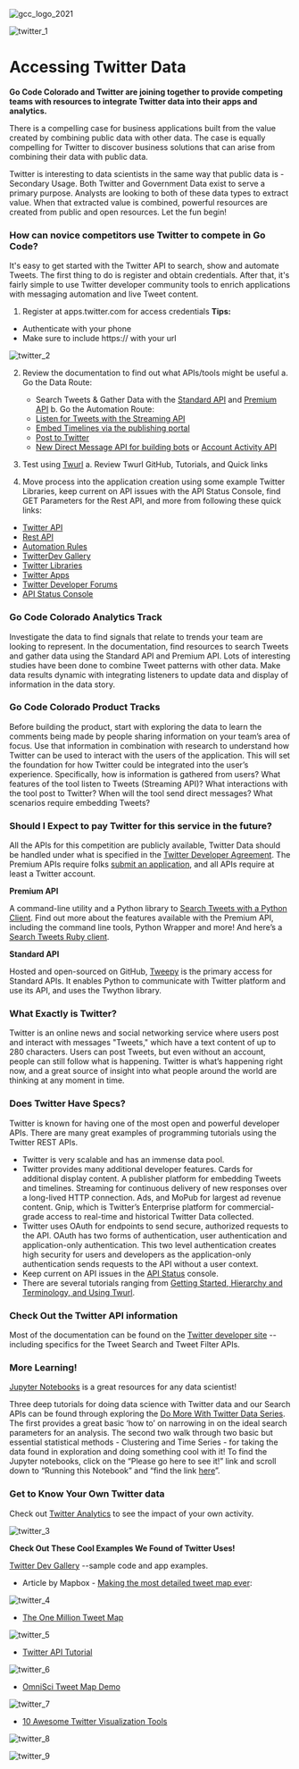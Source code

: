 ![gcc_logo_2021](../../Images/GCC_Logo_2021.png)


![twitter_1](./images/twitter_1.PNG)

# Accessing Twitter Data

**Go Code Colorado and Twitter are joining together to provide competing teams with resources to integrate Twitter data into their apps and analytics.**

There is a compelling case for business applications built from the value created by combining public data with other data. The case is equally compelling for Twitter to discover business solutions that can arise from combining their data with public data.

Twitter is interesting to data scientists in the same way that public data is - Secondary Usage. Both Twitter and Government Data exist to serve a primary purpose. Analysts are looking to both of these data types to extract value. When that extracted value is combined, powerful resources are created from public and open resources. Let the fun begin!

### How can novice competitors use Twitter to compete in Go Code?

It's easy to get started with the Twitter API to search, show and automate Tweets.  The first thing to do is register and obtain credentials. After that, it's fairly simple to use Twitter developer community tools to enrich applications with messaging automation and live Tweet content.

1. Register at apps.twitter.com for access credentials
**Tips:**
- Authenticate with your phone
- Make sure to include https:// with your url

![twitter_2](./images/twitter_2.PNG)

2. Review the documentation to find out what APIs/tools might be useful
  a. Go the Data Route:
    - Search Tweets & Gather Data with the [Standard API](https://developer.twitter.com/en/docs/tweets/search/api-reference/get-search-tweets) and [Premium API](https://developer.twitter.com/en/docs/tweets/search/overview/premium)
  b. Go the Automation Route:
    - [Listen for Tweets with the Streaming API](https://developer.twitter.com/en/docs/tutorials/consuming-streaming-data)
    - [Embed Timelines via the publishing portal](https://publish.twitter.com/#)
    - [Post to Twitter](https://developer.twitter.com/en/docs/tweets/post-and-engage/api-reference/post-statuses-update)
    - [New Direct Message API for building bots](https://developer.twitter.com/en/docs/direct-messages/sending-and-receiving/api-reference/new-event) or [Account Activity API](https://developer.twitter.com/en/products/accounts-and-users/account-activity-api)
3. Test using [Twurl](https://github.com/twitter/twurl)
  a. Review Twurl GitHub, Tutorials, and Quick links

4. Move process into the application creation using some example Twitter Libraries, keep current on API issues with the API Status Console, find GET Parameters for the Rest API, and more from following these quick links:

- [Twitter API](https://developer.twitter.com/en/docs)
- [Rest API](http://t.co/rest)
- [Automation Rules](http://t.co/automate)
- [TwitterDev Gallery](http://t.co/code)
- [Twitter Libraries](http://t.co/libs)
- [Twitter Apps](http://t.co/apps)
- [Twitter Developer Forums](http://t.co/apps)
- [API Status Console](https://api.twitterstat.us/)

### Go Code Colorado Analytics Track

Investigate the data to find signals that relate to trends your team are looking to represent. In the documentation, find resources to search Tweets and gather data using the Standard API and Premium API. Lots of interesting studies have been done to combine Tweet patterns with other data. Make data results dynamic with integrating listeners to update data and display of information in the data story.


### Go Code Colorado Product Tracks

Before building the product, start with exploring the data to learn the comments being made by people sharing information on your team’s area of focus. Use that information in combination with research to understand how Twitter can be used to interact with the users of the application. This will set the foundation for how Twitter could be integrated into the user’s experience. Specifically, how is information is gathered from users? What features of the tool listen to Tweets (Streaming API)? What interactions with the tool post to Twitter? When will the tool send direct messages? What scenarios require embedding Tweets?

### Should I Expect to pay Twitter for this service in the future?

All the APIs for this competition are publicly available, Twitter Data should be handled under what is specified in the [Twitter Developer Agreement](https://developer.twitter.com/en/developer-terms/agreement-and-policy). The Premium APIs require folks [submit an application](https://developer.twitter.com/en/apply-for-access), and all APIs require at least a Twitter account.

**Premium API**

A  command-line utility and a Python library to [Search Tweets with a Python Client](https://twitterdev.github.io/search-tweets-python/). Find out more about the features available with the Premium API, including the command line tools, Python Wrapper and more! And here’s a [Search Tweets Ruby client](https://github.com/twitterdev/search-tweets-ruby).


**Standard API**

Hosted and open-sourced on GitHub, [Tweepy](https://github.com/tweepy/tweepy) is the primary access for Standard APIs. It enables Python to communicate with Twitter platform and use its API, and uses the Twython library.

### What Exactly is Twitter?

Twitter is an online news and social networking service where users post and interact with messages "Tweets," which have a text content of up to 280 characters. Users can post Tweets, but even without an account, people can still follow what is happening. Twitter is what’s happening right now, and a great source of insight into what people around the world are thinking at any moment in time.

### Does Twitter Have Specs?

Twitter is known for having one of the most open and powerful developer APIs. There are many great examples of programming tutorials using the Twitter REST APIs.

- Twitter is very scalable and has an immense data pool.
- Twitter provides many additional developer features. Cards for additional display content. A publisher platform for embedding Tweets and timelines. Streaming for continuous delivery of new responses over a long-lived HTTP connection. Ads, and MoPub for largest ad revenue content. Gnip, which is Twitter’s Enterprise platform for commercial-grade access to real-time and historical Twitter Data collected.
- Twitter uses OAuth for endpoints to send secure, authorized requests to the API. OAuth has two forms of authentication, user authentication and application-only authentication. This two level authentication creates high security for users and developers as the application-only authentication sends requests to the API without a user context.
- Keep current on API issues in the [API Status](https://api.twitterstat.us/) console.
- There are several tutorials ranging from [Getting Started,  Hierarchy and Terminology, and Using Twurl](https://dev.twitter.com/ads/tutorials).

### Check Out the Twitter API information

Most of the documentation can be found on the [Twitter developer site](https://developer.twitter.com/) -- including specifics for the Tweet Search and Tweet Filter APIs.

### More Learning!

[Jupyter Notebooks](https://jupyter.org/) is a great resources for any data scientist!

Three deep tutorials for doing data science with Twitter data and our Search APIs can be found through exploring the [Do More With Twitter Data Series](https://twitterdev.github.io/do_more_with_twitter_data/). The first provides a great basic ‘how to’ on narrowing in on the ideal search parameters for an analysis. The second two walk through two basic but essential statistical methods - Clustering and Time Series - for taking the data found in exploration and doing something cool with it! To find the Jupyter notebooks, click on the “Please go here to see it!” link and scroll down to “Running this Notebook” and “find the link [here](https://github.com/twitterdev/do_more_with_twitter_data)”.

### Get to Know Your Own Twitter data

Check out [Twitter Analytics](https://analytics.twitter.com/about) to see the impact of your own activity.

![twitter_3](./images/twitter_3.PNG)

**Check Out These Cool Examples We Found of Twitter Uses!**

[Twitter Dev Gallery](https://twitterdev.github.io/) --sample code and app examples.

- Article by Mapbox -  [Making the most detailed tweet map ever](https://blog.mapbox.com/making-the-most-detailed-tweet-map-ever-b54da237c5ac):


![twitter_4](./images/twitter_4.PNG)

- [The One Million Tweet Map](http://onemilliontweetmap.com/)

![twitter_5](./images/twitter_5.PNG)

- [Twitter API Tutorial](http://socialmedia-class.org/twittertutorial.html)

![twitter_6](./images/twitter_6.PNG)

- [OmniSci Tweet Map Demo](https://www.omnisci.com/demos/tweetmap/)

![twitter_7](./images/twitter_7.PNG)

- [10 Awesome Twitter Visualization Tools](http://twittertoolsbook.com/10-awesome-twitter-analytics-visualization-tools/)

![twitter_8](./images/twitter_8.PNG)

![twitter_9](./images/twitter_9.PNG)
